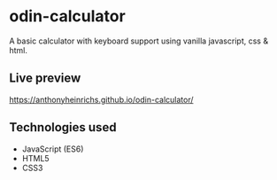 # odin-calculator
A basic calculator with keyboard support using vanilla javascript, css & html. 

## Live preview
https://anthonyheinrichs.github.io/odin-calculator/

## Technologies used
* JavaScript (ES6)
* HTML5
* CSS3
